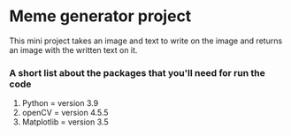 # Meme generator project
This mini project takes an image and text to write on the image and returns an image with the written text on it.
 
### A short list about the packages that you'll need for run the code
1. Python = version 3.9
2. openCV = version 4.5.5
3. Matplotlib = version 3.5

